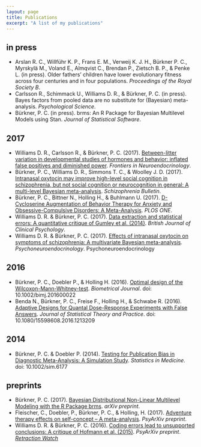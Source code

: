 ```yaml
---
layout: page
title: Publications
excerpt: "A list of my publications"
---
```


## in press
* Arslan R. C., Willführ K. P., Frans E. M., Verweij K. J. H., Bürkner P. C., Myrskylä M., Voland E., Almqvist C., Brendan P., Zietsch B. P., & Penke L. (in press). Older fathers’ children have lower evolutionary fitness across four centuries and in four populations. *Proceedings of the Royal Society B*.
* Carlsson R., Schimmack U., Williams D. R., & Bürkner, P. C. (in press). Bayes factors from pooled data are no substitute for (Bayesian) meta-analysis. *Psychological Science*.
* Bürkner, P. C. (in press). brms: An R Package for Bayesian Multilevel Models using Stan. *Journal of Statistical Software*.

## 2017
* Williams D. R., Carlsson R., & Bürkner, P. C. (2017). [Between-litter variation in developmental studies of hormones and behavior: inflated false positives and diminished power](http://www.sciencedirect.com/science/article/pii/S0091302217300468). *Frontiers in Neuroendocrinology*.
* Bürkner, P. C., Williams D. R., Simmons T. C., & Woolley J. D. (2017). [Intranasal oxytocin may improve high-level social cognition in schizophrenia, but not social cognition or neurocognition in general: A multi-level Bayesian meta-analysis](https://academic.oup.com/schizophreniabulletin/article-abstract/doi/10.1093/schbul/sbx053/3861667/Intranasal-Oxytocin-May-Improve-High-Level-Social?redirectedFrom=fulltext). *Schizophrenia Bulletin*.
* Bürkner, P. C., Bittner N., Holling H., & Buhlmann U. (2017). [D-Cycloserine Augmentation of Behavior Therapy for Anxiety and Obsessive-Compulsive Disorders: A Meta-Analysis](http://journals.plos.org/plosone/article?id=10.1371/journal.pone.0173660). *PLOS ONE*.
* Williams D. R. & Bürkner, P. C. (2017). [Data extraction and statistical errors: A quantitative critique of Gumley et al. (2014)](http://onlinelibrary.wiley.com/doi/10.1111/bjc.12130/full). *British Journal of Clinical Psychology*.
* Williams D. R. & Bürkner, P. C. (2017). [Effects of intranasal oxytocin on symptoms of schizophrenia: A multivariate Bayesian meta-analysis](http://www.sciencedirect.com/science/article/pii/S0306453016302128). *Psychoneuroendocrinology*. Psychoneuroendocrinology

## 2016
* Bürkner, P. C., Doebler P., & Holling H. (2016). [Optimal design of the Wilcoxon-Mann-Whitney-test](http://onlinelibrary.wiley.com/doi/10.1002/bimj.201600022/full). *Biometrical Journal*. doi: 10.1002/bimj.201600022
* Benda N., Bürkner, P. C., Freise F., Holling H., & Schwabe R. (2016). [Adaptive Designs for Quantal Dose-Response Experiments with False Answers](http://www.tandfonline.com/doi/abs/10.1080/15598608.2016.1213209). *Journal of Statistical Theory and Practice*. doi: 10.1080/15598608.2016.1213209

## 2014
* Bürkner, P. C. & Doebler P. (2014). [Testing for Publication Bias in Diagnostic Meta-Analysis: A Simulation Study](http://onlinelibrary.wiley.com/doi/10.1002/sim.6177/full). *Statistics in Medicine*. doi: 10.1002/sim.6177

## preprints

* Bürkner, P. C. (2017). [Bayesian Distributional Non-Linear Multilevel Modeling with the R Package brms](http://arxiv.org/abs/1705.11123). *arXiv preprint*.
* Fleischer, C., Doebler, P., Bürkner, P. C., & Holling, H. (2017). [Adventure therapy effects on self-concept – A meta-analysis](https://osf.io/preprints/psyarxiv/c7y9a). *PsyArXiv preprint*.
* Williams D. R. & Bürkner, P. C. (2016). [Coding errors lead to unsupported conclusions: A critique of Hofmann et al. (2015)](https://osf.io/preprints/psyarxiv/2jpdb/). *PsyArXiv preprint*. [*Retraction Watch*](http://retractionwatch.com/2016/10/04/oh-well-love-hormone-doesnt-reduce-psychiatric-symptoms-says-researchers-in-request-to-retract/)
